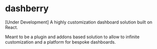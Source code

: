 # dashberry
[Under Development]
A highly customization dashboard solution built on React.

Meant to be a plugin and addons based solution to allow to infinite customization and a platform for bespoke dashboards.
